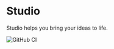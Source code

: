 # Studio

Studio helps you bring your ideas to life.

![GitHub CI](https://github.com/adam-r-kowalski/studio/actions/workflows/continuous_integration.yml/badge.svg)